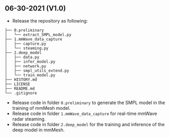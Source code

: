 ## 06-30-2021 (V1.0)

- Release the repository as following:
```
├── 0.preliminary
│   └── extract_SMPL_model.py
├── 1.mmWave_data_capture
│   ├── capture.py
│   └── steaming.py
├── 2.deep_model
│   ├── data.py
│   ├── infer_model.py
│   ├── network.py
│   ├── smpl_utils_extend.py
│   └── train_model.py
├── HISTORY.md
├── LICENSE
├── README.md
└── .gitignore
```
- Release code in folder `0.preliminary` to generate the SMPL model in the training of mmMesh model.
- Release code in folder `1.mmWave_data_capture` for real-time mmWave radar steaming.
- Release code in folder `2.deep_model` for the training and inference of the deep model in mmMesh.
